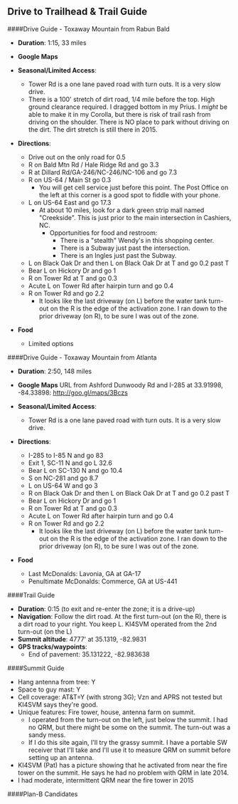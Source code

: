 Drive to Trailhead & Trail Guide
--------------------------------------------------------
####Drive Guide - Toxaway Mountain from Rabun Bald

* **Duration**: 1:15, 33 miles
* **Google Maps** 
* **Seasonal/Limited Access**: 
    * Tower Rd is a one lane paved road with turn outs.  It is a very slow drive.
    * There is a 100' stretch of dirt road, 1/4 mile before the top.  High ground clearance required.  I dragged bottom in my Prius.  I *might* be able to make it in my Corolla, but there is risk of trail rash from driving on the shoulder.  There is NO place to park without driving on the dirt.  The dirt stretch is still there in 2015.
* **Directions**:
    * Drive out on the only road for 0.5
    * R on Bald Mtn Rd / Hale Ridge Rd and go 3.3
    * R at Dillard Rd/GA-246/NC-246/NC-106 and go 7.3
    * R on US-64 / Main St go 0.3
        * You will get cell service just before this point.  The Post Office on the left at this corner is a good spot to fiddle with your phone.
    * L on US-64 East and go 17.3
        * At about 10 miles, look for a dark green strip mall named "Creekside".  This is just prior to the main intersection in Cashiers, NC.
            * Opportunities for food and restroom:
                * There is a "stealth" Wendy's in this shopping center.
                * There is a Subway just past the intersection.
                * There is an Ingles just past the Subway.
    * L on Black Oak Dr and then L on Black Oak Dr at T and go 0.2 past T
    * Bear L on Hickory Dr and go 1
    * R on Tower Rd at T and go 0.3
    * Acute L on Tower Rd after hairpin turn and go 0.4
    * R on Tower Rd and go 2.2
        * It looks like the last driveway (on L) before the water tank turn-out on the R is the edge of the activation zone.  I ran down to the prior driveway (on R), to be sure I was out of the zone.

* **Food**
    * Limited options

####Drive Guide - Toxaway Mountain from Atlanta

* **Duration**: 2:50, 148 miles
* **Google Maps** URL from Ashford Dunwoody Rd and I-285 at 33.91998, -84.33898: http://goo.gl/maps/3Bczs
* **Seasonal/Limited Access**: 
    * Tower Rd is a one lane paved road with turn outs.  It is a very slow drive.
* **Directions**:
    * I-285 to I-85 N and go 83
    * Exit 1, SC-11 N and go L 32.6
    * Bear L on SC-130 N and go 10.4
    * S on NC-281 and go 8.7
    * L on US-64 W and go 3
    * R on Black Oak Dr and then L on Black Oak Dr at T and go 0.2 past T
    * Bear L on Hickory Dr and go 1
    * R on Tower Rd at T and go 0.3
    * Acute L on Tower Rd after hairpin turn and go 0.4
    * R on Tower Rd and go 2.2
        * It looks like the last driveway (on L) before the water tank turn-out on the R is the edge of the activation zone.  I ran down to the prior driveway (on R), to be sure I was out of the zone.
    
* **Food**
    * Last McDonalds: Lavonia, GA at GA-17
    * Penultimate McDonalds: Commerce, GA at US-441

####Trail Guide

* **Duration**: 0:15 (to exit and re-enter the zone; it is a drive-up)
* **Navigation**:  Follow the dirt road.  At the first turn-out (on the R), there is a dirt road to your right. You keep L.  KI4SVM operated from the 2nd turn-out (on the L)
* **Summit altitude**: 4777' at 35.1319, -82.9831
* **GPS tracks/waypoints**:
    * End of pavement: 35.131222, -82.983638

####Summit Guide

* Hang antenna from tree: Y
* Space to guy mast: Y
* Cell coverage: AT&T=Y (with strong 3G); Vzn and APRS not tested but KI4SVM says they're good.
* Unique features: Fire tower, house, antenna farm on summit.  
    * I operated from the turn-out on the left, just below the summit.  I had no QRM, but there might be some on the summit.  The turn-out was a sandy mess.
    * If I do this site again, I'll try the grassy summit. I have a portable SW receiver that I'll take and I'll use it to measure QRM on summit before setting up an antenna.
* KI4SVM (Pat) has a picture showing that he activated from near the fire tower on the summit.  He says he had no problem with QRM in late 2014.
* I had moderate, intermittent QRM near the fire tower in 2015

####Plan-B Candidates
